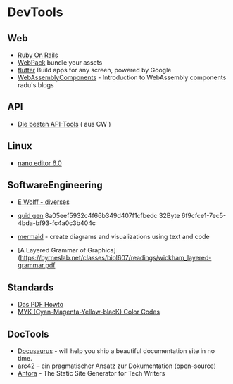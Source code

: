 # DevTools

## Web
- [Ruby On Rails](https://rubyonrails.org/)
- [WebPack](https://webpack.js.org/) bundle your assets
- [flutter](https://flutter.dev/) Build apps for any screen, powered by Google
- [WebAssemblyComponents](https://radu-matei.com/blog/intro-wasm-components/) - Introduction to WebAssembly components radu's blogs

## API
- [Die besten API-Tools](https://www.computerwoche.de/a/die-15-besten-schnittstellen-tools,3552393) ( aus CW )

## Linux
- [nano editor 6.0](https://www.nano-editor.org)

## SoftwareEngineering

- [E Wolff - diverses](https://ewolff.com/)
- [guid gen](https://www.guidgenerator.com/online-guid-generator.aspx) 8a05eef5932c4f66b349d407f1cfbedc 32Byte 6f9cfce1-7ec5-4bda-bf93-fc4a0c3b404c

- [mermaid](https://mermaid-js.github.io/mermaid/) - create diagrams and visualizations using text and code

- [A Layered Grammar of Graphics](https://byrneslab.net/classes/biol607/readings/wickham_layered-grammar.pdf

## Standards

- [Das PDF Howto](http://www.p2501.ch/pdf-howto/start)
- [MYK (Cyan-Magenta-Yellow-blacK) Color Codes](https://www.december.com/html/spec/colorcmyk.html)

## DocTools

- [Docusaurus](https://docusaurus.io/docs) - will help you ship a beautiful documentation site in no time.
- [arc42](https://www.heise.de/developer/artikel/Episode-90-arc42-ein-pragmatischer-Ansatz-zur-Dokumentation-6302741.html) – ein pragmatischer Ansatz zur Dokumentation (open-source)
- [Antora](https://docs.antora.org/antora/latest/) - The Static Site Generator for Tech Writers
